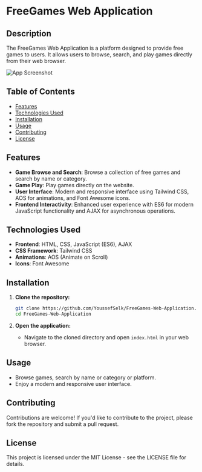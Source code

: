 # FreeGames Web Application

## Description
The FreeGames Web Application is a platform designed to provide free games to users. It allows users to browse, search, and play games directly from their web browser.

![App Screenshot]([https://imgur.com/gQkkTrz](https://github.com/YoussefSelk/FreeGames-Web-Application/assets/113248214/09715550-3385-4325-baac-7b6783542ae1))

## Table of Contents
- [Features](#features)
- [Technologies Used](#technologies-used)
- [Installation](#installation)
- [Usage](#usage)
- [Contributing](#contributing)
- [License](#license)

## Features

- **Game Browse and Search**: Browse a collection of free games and search by name or category.
- **Game Play**: Play games directly on the website.
- **User Interface**: Modern and responsive interface using Tailwind CSS, AOS for animations, and Font Awesome icons.
- **Frontend Interactivity**: Enhanced user experience with ES6 for modern JavaScript functionality and AJAX for asynchronous operations.

## Technologies Used

- **Frontend**: HTML, CSS, JavaScript (ES6), AJAX
- **CSS Framework**: Tailwind CSS
- **Animations**: AOS (Animate on Scroll)
- **Icons**: Font Awesome

## Installation

1. **Clone the repository:**
    ```sh
    git clone https://github.com/YoussefSelk/FreeGames-Web-Application.git
    cd FreeGames-Web-Application
    ```

2. **Open the application:**
   - Navigate to the cloned directory and open `index.html` in your web browser.

## Usage

- Browse games, search by name or category or platform.
- Enjoy a modern and responsive user interface.

## Contributing

Contributions are welcome! If you'd like to contribute to the project, please fork the repository and submit a pull request.

## License

This project is licensed under the MIT License - see the LICENSE file for details.
